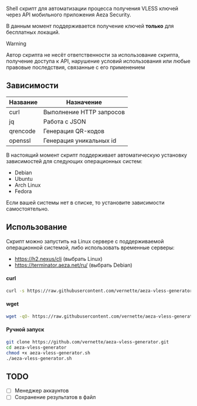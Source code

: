 Shell скрипт для автоматизации процесса получения VLESS ключей через API мобильного приложения Aeza Security.

В данным момент поддерживается получение ключей **только** для бесплатных локаций.

> [!WARNING]
> Автор скрипта не несёт ответственности за использование скрипта, получение доступа к API, нарушение условий использования или любые правовые последствия, связанные с его применением

## Зависимости

| Название | Назначение               |
| -------- | ------------------------ |
| curl     | Выполнение HTTP запросов |
| jq       | Работа с JSON            |
| qrencode | Генерация QR-кодов       |
| openssl  | Генерация уникальных id  |

В настоящий момент скрипт поддерживает автоматическую установку зависимостей для следующих операционных систем:

- Debian
- Ubuntu
- Arch Linux
- Fedora

Если вашей системы нет в списке, то установите зависимости самостоятельно.

## Использование

Скрипт можно запустить на Linux сервере с поддерживаемой операционной системой, либо использовать временные серверы:

- https://h2.nexus/cli (выбрать Linux)
- https://terminator.aeza.net/ru/ (выбрать Debian)

#### curl

```bash
curl -s https://raw.githubusercontent.com/vernette/aeza-vless-generator/master/aeza-vless-generator.sh | bash
```

#### wget

```bash
wget -qO- https://raw.githubusercontent.com/vernette/aeza-vless-generator/master/aeza-vless-generator.sh | bash
```

#### Ручной запуск

```bash
git clone https://github.com/vernette/aeza-vless-generator.git
cd aeza-vless-generator
chmod +x aeza-vless-generator.sh
./aeza-vless-generator.sh
```

## TODO

- [ ] Менеджер аккаунтов
- [ ] Сохранение результатов в файл
